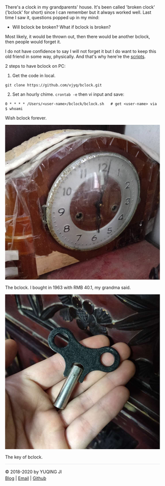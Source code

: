There's a clock in my grandparents' house. It's been called 'broken clock' ('bclock' for short) since I can remember but it always worked well. Last time I saw it, questions popped up in my mind:

- Will bclock be broken? What if bclock is broken?

Most likely, it would be thrown out, then there would be another bclock, then people would forget it.

I do not have confidence to say I will not forget it but I do want to keep this old friend in some way, physically. And that's why here're the [scripts](https://github.com/vjyq/bclock).

2 steps to have bclock on PC:

1. Get the code in local.
```
git clone https://github.com/vjyq/bclock.git
```

2. Set an hourly chime. `crontab -e` then vi input and save:
```
0 * * * * /Users/<user-name>/bclock/bclock.sh   # get <user-name> via $ whoami
```

Wish bclock forever.

![bclock](./bclock.jpeg)

The bclock. I bought in 1963 with RMB 40.1, my grandma said. 

![bclock-key](./bclock-key.jpeg)

The key of bclock.

<div style="border-top:1px solid #e1e4e8;padding-top:16px"></div>
<div>© 2018-2020 by YUQING JI</div>
<div style="padding-top:0.3em"><a href="https://vjyq.github.io/vjyq.github.io/en/">Blog</a> | <a href="mailto:yuqing.ji@outlook.com">Email</a> | <a href="https://github.com/vjyq">Github</a></div>